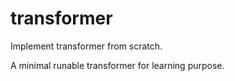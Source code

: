 # transformer
Implement transformer from scratch.

A minimal runable transformer for learning purpose.
